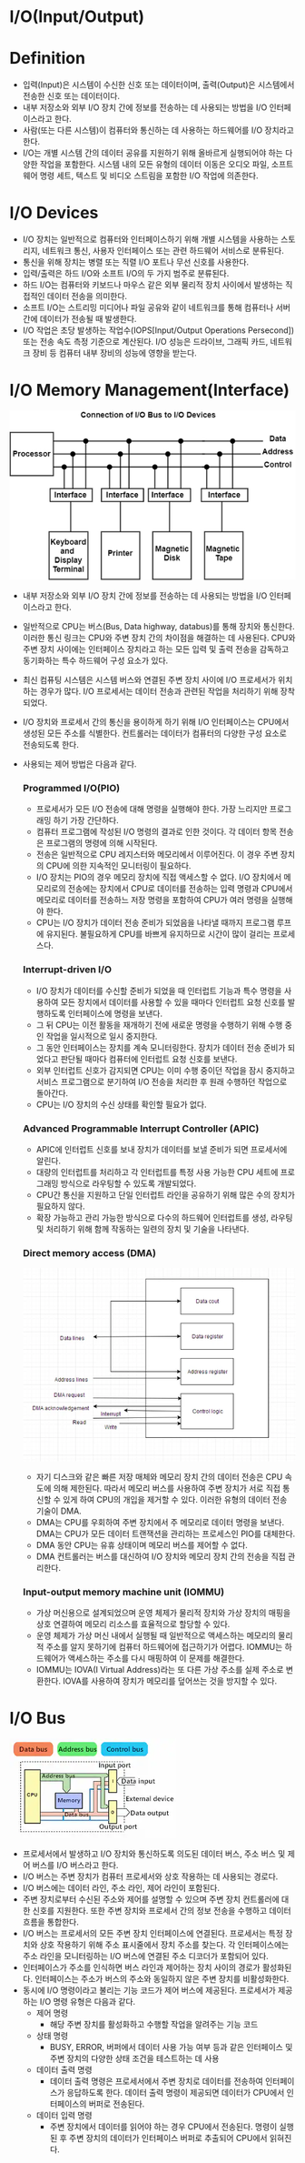 # I/O(Input/Output)

# Definition

- 입력(Input)은 시스템이 수신한 신호 또는 데이터이며, 출력(Output)은 시스템에서 전송한 신호 또는 데이터이다.
- 내부 저장소와 외부 I/O 장치 간에 정보를 전송하는 데 사용되는 방법을 I/O 인터페이스라고 한다.
- 사람(또는 다른 시스템)이 컴퓨터와 통신하는 데 사용하는 하드웨어를 I/O 장치라고 한다.
- I/O는 개별 시스템 간의 데이터 공유를 지원하기 위해 올바르게 실행되어야 하는 다양한 작업을 포함한다. 시스템 내의 모든 유형의 데이터 이동은 오디오 파일, 소프트웨어 명령 세트, 텍스트 및 비디오 스트림을 포함한 I/O 작업에 의존한다.

# I/O Devices

- I/O 장치는 일반적으로 컴퓨터와 인터페이스하기 위해 개별 시스템을 사용하는 스토리지, 네트워크 통신, 사용자 인터페이스 또는 관련 하드웨어 서비스로 분류된다.
- 통신을 위해 장치는 병렬 또는 직렬 I/O 포트나 무선 신호를 사용한다.
- 입력/출력은 하드 I/O와 소프트 I/O의 두 가지 범주로 분류된다.
- 하드 I/O는 컴퓨터와 키보드나 마우스 같은 외부 물리적 장치 사이에서 발생하는 직접적인 데이터 전송을 의미한다.
- 소프트 I/O는 스트리밍 미디어나 파일 공유와 같이 네트워크를 통해 컴퓨터나 서버 간에 데이터가 전송될 때 발생한다.
- I/O 작업은 초당 발생하는 작업수(IOPS[Input/Output Operations Persecond]) 또는 전송 속도 측정 기준으로 계산된다. I/O 성능은 드라이브, 그래픽 카드, 네트워크 장비 등 컴퓨터 내부 장비의 성능에 영향을 받는다.

# I/O Memory Management(Interface)

![Untitled](IO(Input_Output)/Untitled.png)

- 내부 저장소와 외부 I/O 장치 간에 정보를 전송하는 데 사용되는 방법을 I/O 인터페이스라고 한다.
- 일반적으로 CPU는 버스(Bus, Data highway, databus)를 통해 장치와 통신한다. 이러한 통신 링크는 CPU와 주변 장치 간의 차이점을 해결하는 데 사용된다. CPU와 주변 장치 사이에는 인터페이스 장치라고 하는 모든 입력 및 출력 전송을 감독하고 동기화하는 특수 하드웨어 구성 요소가 있다.
- 최신 컴퓨팅 시스템은 시스템 버스와 연결된 주변 장치 사이에 I/O 프로세서가 위치하는 경우가 많다. I/O 프로세서는 데이터 전송과 관련된 작업을 처리하기 위해 장착되었다.
- I/O 장치와 프로세서 간의 통신을 용이하게 하기 위해 I/O 인터페이스는 CPU에서 생성된 모든 주소를 식별한다. 컨트롤러는 데이터가 컴퓨터의 다양한 구성 요소로 전송되도록 한다.
- 사용되는 제어 방법은 다음과 같다.
    
    ### Programmed I/O(PIO)
    
    - 프로세서가 모든 I/O 전송에 대해 명령을 실행해야 한다. 가장 느리지만 프로그래밍 하기 가장 간단하다.
    - 컴퓨터 프로그램에 작성된 I/O 명령의 결과로 인한 것이다. 각 데이터 항목 전송은 프로그램의 명령에 의해 시작된다.
    - 전송은 일반적으로 CPU 레지스터와 메모리에서 이루어진다. 이 경우 주변 장치의 CPU에 의한 지속적인 모니터링이 필요하다.
    - I/O 장치는 PIO의 경우 메모리 장치에 직접 액세스할 수 없다. I/O 장치에서 메모리로의 전송에는 장치에서 CPU로 데이터를 전송하는 입력 명령과 CPU에서 메모리로 데이터를 전송하느 저장 명령을 포함하여 CPU가 여러 명령을 실행해야 한다.
    - CPU는 I/O 장치가 데이터 전송 준비가 되었음을 나타낼 때까지 프로그램 루프에 유지된다. 불필요하게 CPU를 바쁘게 유지하므로 시간이 많이 걸리는 프로세스다.
    
    ### Interrupt-driven I/O
    
    - I/O 장치가 데이터를 수신할 준비가 되었을 때 인터럽트 기능과 특수 명령을 사용하여 모든 장치에서 데이터를 사용할 수 있을 때마다 인터럽트 요청 신호를 발행하도록 인터페이스에 명령을 보낸다.
    - 그 뒤 CPU는 이전 활동을 재개하기 전에 새로운 명령을 수행하기 위해 수행 중인 작업을 일시적으로 일시 중지한다.
    - 그 동안 인터페이스는 장치를 계속 모니터링한다. 장치가 데이터 전송 준비가 되었다고 판단될 때마다 컴퓨터에 인터럽트 요청 신호를 보낸다.
    - 외부 인터럽트 신호가 감지되면 CPU는 이미 수행 중이던 작업을 잠시 중지하고 서비스 프로그램으로 분기하여 I/O 전송을 처리한 후 원래 수행하던 작업으로 돌아간다.
    - CPU는 I/O 장치의 수신 상태를 확인할 필요가 없다.
    
    ### Advanced Programmable Interrupt Controller (APIC)
    
    - APIC에 인터럽트 신호를 보내 장치가 데이터를 보낼 준비가 되면 프로세서에 알린다.
    - 대량의 인터럽트를 처리하고 각 인터럽트를 특정 사용 가능한 CPU 세트에 프로그래밍 방식으로 라우팅할 수 있도록 개발되었다.
    - CPU간 통신을 지원하고 단일 인터럽트 라인을 공유하기 위해 많은 수의 장치가 필요하지 않다.
    - 확장 가능하고 관리 가능한 방식으로 다수의 하드웨어 인터럽트를 생성, 라우팅 및 처리하기 위해 함께 작동하는 일련의 장치 및 기술을 나타낸다.
    
    ### Direct memory access (DMA)
    
    ![Untitled](IO(Input_Output)/Untitled%201.png)
    
    - 자기 디스크와 같은 빠른 저장 매체와 메모리 장치 간의 데이터 전송은 CPU 속도에 의해 제한된다. 따라서 메모리 버스를 사용하여 주변 장치가 서로 직접 통신할 수 있게 하여 CPU의 개입을 제거할 수 있다. 이러한 유형의 데이터 전송 기술이 DMA.
    - DMA는 CPU를 우회하여 주변 장치에서 주 메모리로 데이터 명령을 보낸다. DMA는 CPU가 모든 데이터 트랜잭션을 관리하는 프로세스인 PIO를 대체한다.
    - DMA 동안 CPU는 유휴 상태이며 메모리 버스를 제어할 수 없다.
    - DMA 컨트롤러는 버스를 대신하여 I/O 장치와 메모리 장치 간의 전송을 직접 관리한다.
    
    ### Input-output memory machine unit (IOMMU)
    
    - 가상 머신용으로 설계되었으며 운영 체제가 물리적 장치와 가상 장치의 매핑을 상호 연결하여 메모리 리소스를 효율적으로 할당할 수 있다.
    - 운영 체제가 가상 머신 내에서 실행될 때 일반적으로 액세스하는 메모리의 물리적 주소를 알지 못하기에 컴퓨터 하드웨어에 접근하기가 어렵다. IOMMU는 하드웨어가 액세스하는 주소를 다시 매핑하여 이 문제를 해결한다.
    - IOMMU는 IOVA(I Virtual Address)라는 또 다른 가상 주소를 실제 주소로 변환한다. IOVA를 사용하여 장치가 메모리를 덮어쓰는 것을 방지할 수 있다.

# I/O Bus

![Untitled](IO(Input_Output)/Untitled%202.png)

- 프로세서에서 발생하고 I/O 장치와 통신하도록 의도된 데이터 버스, 주소 버스 및 제어 버스를 I/O 버스라고 한다.
- I/O 버스는 주변 장치가 컴퓨터 프로세서와 상호 작용하는 데 사용되는 경로다.
- I/O 버스에는 데이터 라인, 주소 라인, 제어 라인이 포함된다.
- 주변 장치로부터 수신된 주소와 제어를 설명할 수 있으며 주변 장치 컨트롤러에 대한 신호를 지원한다. 또한 주변 장치와 프로세서 간의 정보 전송을 수행하고 데이터 흐름을 통합한다.
- I/O 버스는 프로세서의 모든 주변 장치 인터페이스에 연결된다. 프로세서는 특정 장치와 상호 작용하기 위해 주소 표시줄에서 장치 주소를 찾는다. 각 인터페이스에는 주소 라인을 모니터링하는 I/O 버스에 연결된 주소 디코더가 포함되어 있다.
- 인터페이스가 주소를 인식하면 버스 라인과 제어하는 장치 사이의 경로가 활성화된다. 인터페이스는 주소가 버스의 주소와 동일하지 않은 주변 장치를 비활성화한다.
- 동시에 I/O 명령이라고 불리는 기능 코드가 제어 버스에 제공된다. 프로세서가 제공하는 I/O 명령 유형은 다음과 같다.
    - 제어 명령
        - 해당 주변 장치를 활성화하고 수행할 작업을 알려주는 기능 코드
    - 상태 명령
        - BUSY, ERROR, 버퍼에서 데이터 사용 가능 여부 등과 같은 인터페이스 및 주변 장치의 다양한 상태 조건을 테스트하는 데 사용
    - 데이터 출력 명령
        - 데이터 출력 명령은 프로세서에서 주변 장치로 데이터를 전송하여 인터페이스가 응답하도록 한다. 데이터 출력 명령이 제공되면 데이터가 CPU에서 인터페이스의 버퍼로 전송된다.
    - 데이터 입력 명령
        - 주변 장치에서 데이터를 읽어야 하는 경우 CPU에서 전송된다. 명령이 실행된 후 주변 장치의 데이터가 인터페이스 버퍼로 추출되어 CPU에서 읽혀진다.